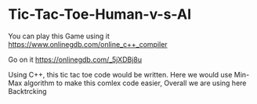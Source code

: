 # Tic-Tac-Toe-Human-v-s-AI

You can play this Game using it https://www.onlinegdb.com/online_c++_compiler

Go on it https://onlinegdb.com/_5jXDBj8u


Using C++, this tic tac toe code would be written. Here we would use Min-Max algorithm to make this comlex code easier, Overall we are using here Backtrcking

